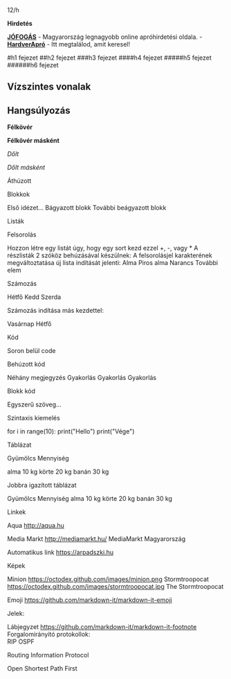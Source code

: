 12/h

**Hirdetés**

__[JÓFOGÁS](https://jofogas.hu/)__  - Magyarország legnagyobb online apróhirdetési oldala.
-__[HardverApró](https://harverapro.hu/)__ - Itt megtalálod, amit keresel!


#h1 fejezet
##h2 fejezet
###h3 fejezet
####h4 fejezet
#####h5 fejezet
######h6 fejezet


## Vízszintes vonalak


## Hangsúlyozás

**Félkövér**

__Félkövér másként__

*Dőlt*

_Dőlt másként_

Áthúzott


Blokkok


Első idézet...
Bágyazott blokk
További beágyazott blokk


Listák

Felsorolás

Hozzon létre egy listát úgy, hogy egy sort kezd ezzel +, -, vagy *
A részlisták 2 szóköz behúzásával készülnek:
A felsorolásjel karakterének megváltoztatása új lista indítását jelenti:
Alma
Piros alma
Narancs
További elem

Számozás

Hétfő
Kedd
Szerda



Számozás indítása más kezdettel:

Vasárnap
Hétfő


Kód

Soron belül code

Behúzott kód

Néhány megjegyzés
Gyakorlás
Gyakorlás
Gyakorlás


Blokk kód


Egyszerű szöveg...


Szintaxis kiemelés


for i in range(10):
    print("Hello")
print("Vége")


Táblázat

Gyümölcs Mennyiség

alma 10 kg
körte 20 kg
banán 30 kg

Jobbra igazított táblázat

Gyümölcs Mennyiség
alma 10 kg
körte 20 kg
banán 30 kg


Linkek

Aqua http://aqua.hu

Media Markt http://mediamarkt.hu/ MediaMarkt Magyarország

Automatikus link https://arpadszki.hu


Képek

Minion https://octodex.github.com/images/minion.png
Stormtroopocat  https://octodex.github.com/images/stormtroopocat.jpg The Stormtroopocat


Emoji https://github.com/markdown-it/markdown-it-emoji

Jelek:


Lábjegyzet https://github.com/markdown-it/markdown-it-footnote
Forgalomirányító protokollok:  
RIP
OSPF

Routing Information Protocol

Open Shortest Path First


